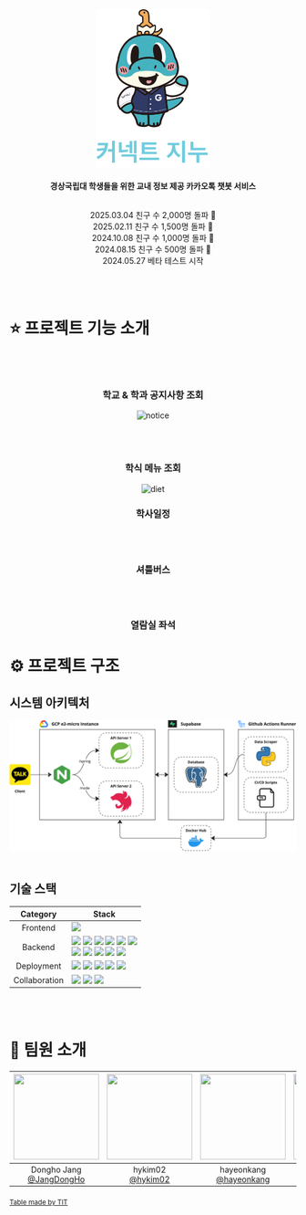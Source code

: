 <div align="center">
  <img src="./image/logo.png" alt="logo" width="200px">
  <br><br>
  <b>경상국립대 학생들을 위한 교내 정보 제공 카카오톡 챗봇 서비스</b>

  <br> 2025.03.04 친구 수 2,000명 돌파 🎉
  <br> 2025.02.11 친구 수 1,500명 돌파 🎉
  <br> 2024.10.08 친구 수 1,000명 돌파 🎉
  <br> 2024.08.15 친구 수 500명 돌파 🎉
  <br> 2024.05.27 베타 테스트 시작
</div>
<br><br>

# ⭐️ 프로젝트 기능 소개
<br><br>

<div align="center">
  <h3>학교 & 학과 공지사항 조회</h3>
  <img src="./image/notice.gif" alt="notice" width="750px">
</div>

<br><br>

<div align="center">
  <h3>학식 메뉴 조회</h3>
  <img src="./image/diet.gif" alt="diet" width="750px">
</div>

<div align="center">
  <h3>학사일정</h3>
</div>

<br><br>

<div align="center">
  <h3>셔틀버스</h3>
</div>

<br><br>

<div align="center">
  <h3>열람실 좌석</h3>
</div>

# ⚙️ 프로젝트 구조

## 시스템 아키텍처

![alt text](./image/architecture.png)
<br><br>

## 기술 스택

| Category | Stack |
| :---: | --- |
| Frontend | ![](https://img.shields.io/badge/Kakao%20i%20Open%20Builder-FFCD00?logo=kakaotalk&logoColor=ffffff) |
| Backend | ![](https://img.shields.io/badge/python-3776AB?logo=python&logoColor=ffffff) ![](https://camo.githubusercontent.com/56177508a398e0e29196654b3d18d71e7afe4958e69dabfad6eae1ee05c282e7/68747470733a2f2f696d672e736869656c64732e696f2f62616467652f4e6f64652e6a732d3131343431313f6c6f676f3d6e6f64652e6a73) ![](https://camo.githubusercontent.com/c1a21d38ebe312ca67c4239b306a70ad5c45cc97d35a987ee483c5d4fffdffc7/68747470733a2f2f696d672e736869656c64732e696f2f62616467652f547970655363726970742d3331373843363f6c6f676f3d74797065736372697074266c6f676f436f6c6f723d666666666666) ![](https://camo.githubusercontent.com/771c66c24efade30eb5003b9bd0c0b95934decdaabb0147e118819eaa794f7db/68747470733a2f2f696d672e736869656c64732e696f2f62616467652f4e6573744a532d4530323334453f6c6f676f3d6e6573746a73266c6f676f436f6c6f723d666666666666) ![](https://camo.githubusercontent.com/4e047329d99d0f2e66780a3a8f05a58374a7be61e1b2033ea3d8a43aa4a63644/68747470733a2f2f696d672e736869656c64732e696f2f62616467652f547970654f524d2d4644463234413f6c6f676f3d747970656f726d266c6f676f436f6c6f723d666666666666) ![](https://img.shields.io/badge/pnpm-F69220?logo=pnpm&logoColor=ffffff) <br> ![](https://img.shields.io/badge/Spring%20Boot-6DB33F?logo=springboot&logoColor=white) ![](https://img.shields.io/badge/Redis-DC382D?logo=Redis&logoColor=white) ![](https://img.shields.io/badge/JUnit5-25A162?&logo=JUnit5&logoColor=white) ![](https://img.shields.io/badge/Hibernate-59666C?&logo=Hibernate&logoColor=white) ![](https://camo.githubusercontent.com/8571b20aadb7cc940f1b5b0610725fd53ee0f964b891b01d247d19ecff99926e/68747470733a2f2f696d672e736869656c64732e696f2f62616467652f506f737467726553514c2d3431363945313f6c6f676f3d706f737467726573716c266c6f676f436f6c6f723d666666666666) |
| Deployment | ![](https://img.shields.io/badge/Google%20Cloud%20Platform-4285F4?logo=google-cloud&logoColor=ffffff) ![](https://camo.githubusercontent.com/ca093296b9d015edbfd5a950c38f335486f3be08b04022c70b2949aa4b97365a/68747470733a2f2f696d672e736869656c64732e696f2f62616467652f6e67696e782d3031343533323f6c6f676f3d4e67696e78266c6f676f436f6c6f723d30303936333926) ![](https://camo.githubusercontent.com/00e52a40c165fca8664e331c61c4a9590d2c470a1b21532d57935c9672065159/68747470733a2f2f696d672e736869656c64732e696f2f62616467652f47697448756220416374696f6e732d3230383846463f6c6f676f3d47697448756220416374696f6e73266c6f676f436f6c6f723d666666666666) ![](https://camo.githubusercontent.com/2f0cdd506c8a73c472da0bc4342401b8a3cdce3f12f1e4bdb92ca1f8627f667d/68747470733a2f2f696d672e736869656c64732e696f2f62616467652f446f636b65722d3234393645443f6c6f676f3d646f636b6572266c6f676f436f6c6f723d666666666666) ![](https://img.shields.io/badge/sentry-362D59?logo=sentry&logoColor=ffffff) |
| Collaboration | ![](https://camo.githubusercontent.com/77eecc15d2bbf26e04ff2ce7f34025d72a0e11327fac97688a1c3fe0701853d5/68747470733a2f2f696d672e736869656c64732e696f2f62616467652f4e6f74696f6e2d3030303030303f6c6f676f3d4e6f74696f6e) ![](https://camo.githubusercontent.com/f0a2f97aebc746865ebb9c711364148593ae2e35b8b7360b9ebf3d99a6fb1919/68747470733a2f2f696d672e736869656c64732e696f2f62616467652f4669676d612d4632344531453f6c6f676f3d4669676d61266c6f676f436f6c6f723d666666666666) ![](https://camo.githubusercontent.com/8dfedc7e808ce3f0713da774a328e1f411774b13958e63df895bbaa4689e17b4/68747470733a2f2f696d672e736869656c64732e696f2f62616467652f536c61636b2d3441313534423f6c6f676f3d536c61636b266c6f676f436f6c6f723d666666666666) |

<br><br>

# 🐾 팀원 소개

| <img src="https://avatars.githubusercontent.com/u/29221823?v=4" width="150" height="150"/> | <img src="https://avatars.githubusercontent.com/u/114382247?v=4" width="150" height="150"/> | <img src="https://avatars.githubusercontent.com/u/86334704?v=4" width="150" height="150"/> | <img src="https://avatars.githubusercontent.com/u/104495232?v=4" width="150" height="150"/> | <img src="https://avatars.githubusercontent.com/u/104495232?v=4" width="150" height="150"/> |
| :----------------------------------------------------------------------------------------: | :-----------------------------------------------------------------------------------------: | :----------------------------------------------------------------------------------------: | :-----------------------------------------------------------------------------------------: | :-----------------------------------------------------------------------------------------: |
|                Dongho Jang<br/>[@JangDongHo](https://github.com/JangDongHo)                |                     hykim02<br/>[@hykim02](https://github.com/hykim02)                      |                hayeonkang<br/>[@hayeonkang](https://github.com/hayeonkang)                 |                          [@brainVRG](https://github.com/brainVRG)                           |                                          @minseob                                           |

<sub>[Table made by TIT](https://team-info-table.seondal.kr/)</sub>
